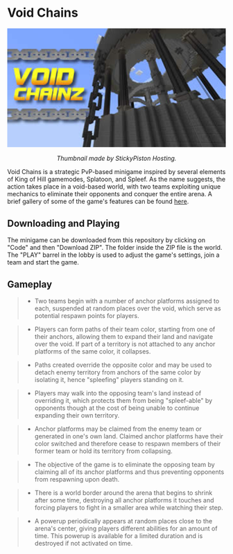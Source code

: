 # Void Chains

<p align = "center">
  <img src="thumbnail.jpg" width="600">
</p>

<p align = "center">
  <i>Thumbnail made by StickyPiston Hosting.</i>
</p>

Void Chains is a strategic PvP-based minigame inspired by several elements of King of Hill gamemodes, Splatoon, and Spleef. As the name suggests, the action takes place in a void-based world, with two teams exploiting unique mechanics to eliminate their opponents and conquer the entire arena. A brief gallery of some of the game's features can be found [here](https://github.com/AjjMC/Void-Chains-Gallery).

## Downloading and Playing

The minigame can be downloaded from this repository by clicking on "Code" and then "Download ZIP". The folder inside the ZIP file is the world. The "PLAY" barrel in the lobby is used to adjust the game's settings, join a team and start the game.

## Gameplay

> *	Two teams begin with a number of anchor platforms assigned to each, suspended at random places over the void, which serve as potential respawn points for players.

> *	Players can form paths of their team color, starting from one of their anchors, allowing them to expand their land and navigate over the void. If part of a territory is not attached to any anchor platforms of the same color, it collapses.

> *	Paths created override the opposite color and may be used to detach enemy territory from anchors of the same color by isolating it, hence "spleefing" players standing on it.

> *	Players may walk into the opposing team's land instead of overriding it, which protects them from being "spleef-able" by opponents though at the cost of being unable to continue expanding their own territory.

> *	Anchor platforms may be claimed from the enemy team or generated in one's own land. Claimed anchor platforms have their color switched and therefore cease to respawn members of their former team or hold its territory from collapsing.

> *	The objective of the game is to eliminate the opposing team by claiming all of its anchor platforms and thus preventing opponents from respawning upon death.

> *	There is a world border around the arena that begins to shrink after some time, destroying all anchor platforms it touches and forcing players to fight in a smaller area while watching their step.

> *	A powerup periodically appears at random places close to the arena's center, giving players different abilities for an amount of time. This powerup is available for a limited duration and is destroyed if not activated on time.
